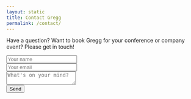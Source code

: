 ```yaml
---
layout: static
title: Contact Gregg
permalink: /contact/
---
```


Have a question? Want to book Gregg for your conference or company event? Please get in touch!

<div id="formview">
<form
  action="https://formspree.io/f/xyybnydy"
  method="POST">
  <input type="text" name="name" placeholder="Your name"><br />
  <input type="email" name="_replyto" placeholder="Your email"><br />
  <textarea name="message" placeholder="What's on your mind?"></textarea><br />  
  <input type="hidden" name="_subject" value="Gregg.io form submission" />
  <input type="text" name="_gotcha" style="display:none" />
  <button type="submit">Send</button>
</form>
</div>
